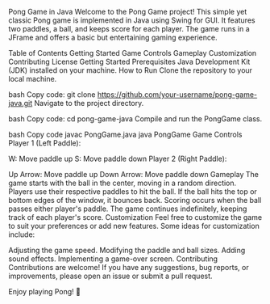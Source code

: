 Pong Game in Java
Welcome to the Pong Game project! This simple yet classic Pong game is implemented in Java using Swing for GUI. It features two paddles, a ball, and keeps score for each player. The game runs in a JFrame and offers a basic but entertaining gaming experience.

Table of Contents
Getting Started
Game Controls
Gameplay
Customization
Contributing
License
Getting Started
Prerequisites
Java Development Kit (JDK) installed on your machine.
How to Run
Clone the repository to your local machine.

bash
Copy code:
git clone https://github.com/your-username/pong-game-java.git
Navigate to the project directory.

bash
Copy code:
cd pong-game-java
Compile and run the PongGame class.

bash
Copy code
javac PongGame.java
java PongGame
Game Controls
Player 1 (Left Paddle):

W: Move paddle up
S: Move paddle down
Player 2 (Right Paddle):

Up Arrow: Move paddle up
Down Arrow: Move paddle down
Gameplay
The game starts with the ball in the center, moving in a random direction.
Players use their respective paddles to hit the ball.
If the ball hits the top or bottom edges of the window, it bounces back.
Scoring occurs when the ball passes either player's paddle.
The game continues indefinitely, keeping track of each player's score.
Customization
Feel free to customize the game to suit your preferences or add new features. Some ideas for customization include:

Adjusting the game speed.
Modifying the paddle and ball sizes.
Adding sound effects.
Implementing a game-over screen.
Contributing
Contributions are welcome! If you have any suggestions, bug reports, or improvements, please open an issue or submit a pull request.


Enjoy playing Pong! 🏓
